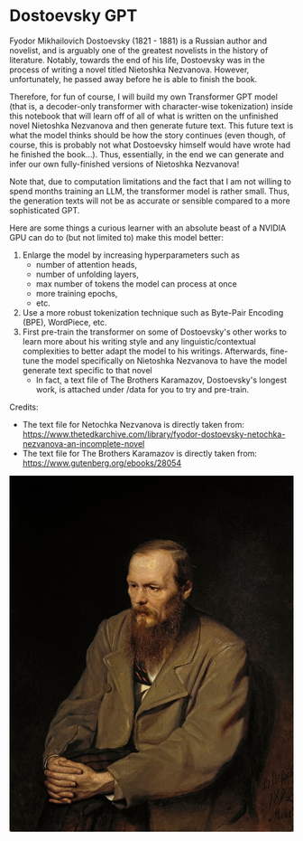 # Dostoevsky GPT

Fyodor Mikhailovich Dostoevsky (1821 - 1881) is a Russian author and novelist, and is arguably one of the greatest novelists in the history of literature. Notably, towards the end of his life, Dostoevsky was in the process of writing a novel titled Nietoshka Nezvanova. However, unfortunately, he passed away before he is able to finish the book.

Therefore, for fun of course, I will build my own Transformer GPT model (that is, a decoder-only transformer with character-wise tokenization) inside this notebook that will learn off of all of what is written on the unfinished novel Nietoshka Nezvanova and then generate future text. This future text is what the model thinks should be how the story continues (even though, of course, this is probably not what Dostoevsky himself would have wrote had he finished the book...). Thus, essentially, in the end we can generate and infer our own fully-finished versions of Nietoshka Nezvanova!

Note that, due to computation limitations and the fact that I am not willing to spend months training an LLM, the transformer model is rather small. Thus, the generation texts will not be as accurate or sensible compared to a more sophisticated GPT.

Here are some things a curious learner with an absolute beast of a NVIDIA GPU can do to (but not limited to) make this model better:
1. Enlarge the model by increasing hyperparameters such as
    - number of attention heads,
    - number of unfolding layers,
    - max number of tokens the model can process at once
    - more training epochs,
    - etc.
2. Use a more robust tokenization technique such as Byte-Pair Encoding (BPE), WordPiece, etc.
3. First pre-train the transformer on some of Dostoevsky's other works to learn more about his writing style and any linguistic/contextual complexities
   to better adapt the model to his writings. Afterwards, fine-tune the model specifically on Nietoshka Nezvanova to have the model generate text  specific to that novel
   - In fact, a text file of The Brothers Karamazov, Dostoevsky's longest work, is attached under /data for you to try and pre-train.

Credits:
- The text file for Netochka Nezvanova is directly taken from: https://www.thetedkarchive.com/library/fyodor-dostoevsky-netochka-nezvanova-an-incomplete-novel
- The text file for The Brothers Karamazov is directly taken from: https://www.gutenberg.org/ebooks/28054

![alt text](https://github.com/markhywang/Dostoevsky-GPT/blob/main/dostoevsky-image.jpg)

